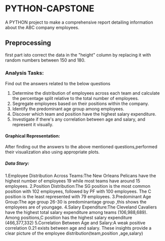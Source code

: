 # PYTHON-CAPSTONE
  A PYTHON project to make a comprehensive report detailing information about the ABC company employees.

## Preprocessing
  first part isto correct the data in the "height" column by replacing it with random numbers between 150 and 180.

### Analysis Tasks:
Find out the answers related to the below questions
1. Determine the distribution of employees across each team and calculate the percentage split relative to the total number of employees.
2. Segregate employees based on their positions within the company.
3. Identify the predominant age group among employees.
4. Discover which team and position have the highest salary expenditure. 
5. Investigate if there's any correlation between age and salary, and represent it visually.

#### Graphical Representation:
After finding out the answers to the above mentioned questions,performed their visualization also using appropriate plots.
##### Data Story:

1.Employee Distribution Across Teams:The New Orleans Pelicans have the highest number of employees 19 while most teams have around 15 employees.
2.Position Distribution:The SG position is the most common position with 102 employees, followed by PF with 100 employees.
The C position is the least represented with 79 employees.
3.Predominant Age Group:The age group 26-30 is predominantage group ,this shows the employees are of youngage. 
4.Salary Expenditure:The Cleveland Cavaliers have the highest total salary expenditure among teams (106,988,689).
Among positions,C position has the highest salary expenditure (466,377,332)
5.Correlation Between Age and Salary:A weak positive correlation  0.21 exists between age and salary.
These insights provide a clear picture of the employee distribution(team,position ,age,salary) 
